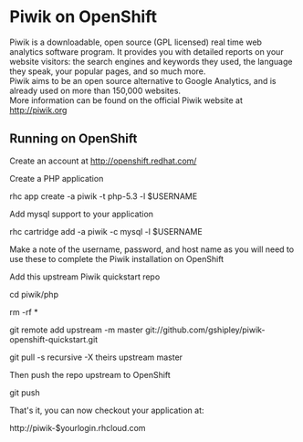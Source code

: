 Piwik on OpenShift  
=========================  
Piwik is a downloadable, open source (GPL licensed) real time web analytics software program. It provides you with detailed reports on your website visitors: the search engines and keywords they used, the language they speak, your popular pages, and so much more.  
Piwik aims to be an open source alternative to Google Analytics, and is already used on more than 150,000 websites.   
More information can be found on the official Piwik website at http://piwik.org
    
Running on OpenShift  
--------------------
    
Create an account at http://openshift.redhat.com/
    
Create a PHP application
	
rhc app create -a piwik -t php-5.3 -l $USERNAME
    
Add mysql support to your application
	
rhc cartridge add -a piwik -c mysql -l $USERNAME  
    
Make a note of the username, password, and host name as you will need to use these to complete the Piwik installation on OpenShift
    
Add this upstream Piwik quickstart repo
	
cd piwik/php  
	
rm -rf *  
	
git remote add upstream -m master git://github.com/gshipley/piwik-openshift-quickstart.git  
	
git pull -s recursive -X theirs upstream master
    
Then push the repo upstream to OpenShift
	
git push
    
That's it, you can now checkout your application at:
	
http://piwik-$yourlogin.rhcloud.com 
